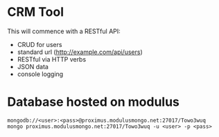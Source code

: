 # CRM Tool

This will commence with a RESTful API:
- CRUD for users
- standard url (http://example.com/api/users)
- RESTful via HTTP verbs
- JSON data
- console logging


# Database hosted on modulus

```
mongodb://<user>:<pass>@proximus.modulusmongo.net:27017/Towo3wuq
mongo proximus.modulusmongo.net:27017/Towo3wuq -u <user> -p <pass>
```


